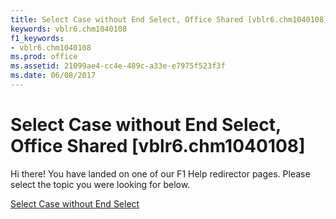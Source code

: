 ```yaml
---
title: Select Case without End Select, Office Shared [vblr6.chm1040108]
keywords: vblr6.chm1040108
f1_keywords:
- vblr6.chm1040108
ms.prod: office
ms.assetid: 21099ae4-cc4e-489c-a33e-e7975f523f3f
ms.date: 06/08/2017
---
```



# Select Case without End Select, Office Shared [vblr6.chm1040108]

Hi there! You have landed on one of our F1 Help redirector pages. Please select the topic you were looking for below.

[Select Case without End Select](http://msdn.microsoft.com/library/7cc6a2dc-2818-d3c5-6852-9467bcb90531%28Office.15%29.aspx)

